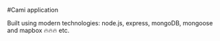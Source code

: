 #Cami application

Built using modern technologies: node.js, express, mongoDB, mongoose and mapbox 🔥🔥🔥 etc.
